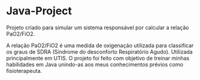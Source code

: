# Java-Project
Projeto criado para simular um sistema responsável por calcular a relação PaO2/FiO2.

A relação PaO2/FiO2 é uma medida de oxigenação utilizada para classificar os graus de SDRA (Síndrome do desconforto Respiratório Agudo). Utilizada principalmente em UTIS. 
O projeto foi feito com objetivo de treinar minhas habilidades em Java unindo-as aos meus conhecimentos prévios como fisioterapeuta.  
